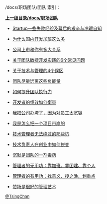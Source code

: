 /docs/职场团队/团队 索引：


**[上一级目录/docs/职场团队](/docs/职场团队/index.md)**

- [Startup一些失败经验及幕后的艰辛与冷暖自知](/docs/职场团队/团队/Startup一些失败经验及幕后的艰辛与冷暖自知.md)

- [为什么国内开发加班这么多](/docs/职场团队/团队/为什么国内开发加班这么多.md)

- [公司上市和你有多大关系](/docs/职场团队/团队/公司上市和你有多大关系.md)

- [关于团队敏捷开发实践的6个常见问题](/docs/职场团队/团队/关于团队敏捷开发实践的6个常见问题.md)

- [关于技术与管理的4个误区](/docs/职场团队/团队/关于技术与管理的4个误区.md)

- [团队尽量远离这些负能量](/docs/职场团队/团队/团队尽量远离这些负能量.md)

- [如何提升团队执行力](/docs/职场团队/团队/如何提升团队执行力.md)

- [开发者的绩效如何衡量](/docs/职场团队/团队/开发者的绩效如何衡量.md)

- [我把公司办垮了，因为对员工太宽容](/docs/职场团队/团队/我把公司办垮了，因为对员工太宽容.md)

- [我是怎么把一个项目带崩的](/docs/职场团队/团队/我是怎么把一个项目带崩的.md)

- [技术管理者无法绕过的那些坑](/docs/职场团队/团队/技术管理者无法绕过的那些坑.md)

- [技术负责人在创业中如何蜕变](/docs/职场团队/团队/技术负责人在创业中如何蜕变.md)

- [沉默是团队的一剂毒药](/docs/职场团队/团队/沉默是团队的一剂毒药.md)

- [管理者的无用功：靠加班、靠团建、靠个人](/docs/职场团队/团队/管理者的无用功：靠加班、靠团建、靠个人.md)

- [管理者的有用功：找意义、授之渔、划重点](/docs/职场团队/团队/管理者的有用功：找意义、授之渔、划重点.md)

- [赞扬是很好的管理艺术](/docs/职场团队/团队/赞扬是很好的管理艺术.md)


<font size=2 color='grey'> [@TsingChan](http://www.9ong.com/) </font>